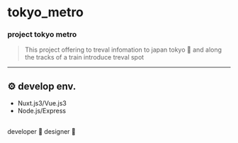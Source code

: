 # tokyo_metro
### project tokyo metro 

> This project offering to treval infomation to japan tokyo 🚎
> and along the tracks of a train introduce treval spot


---

## ⚙ develop env.

+ Nuxt.js3/Vue.js3
+ Node.js/Express


##

developer
👩 
designer
👩
